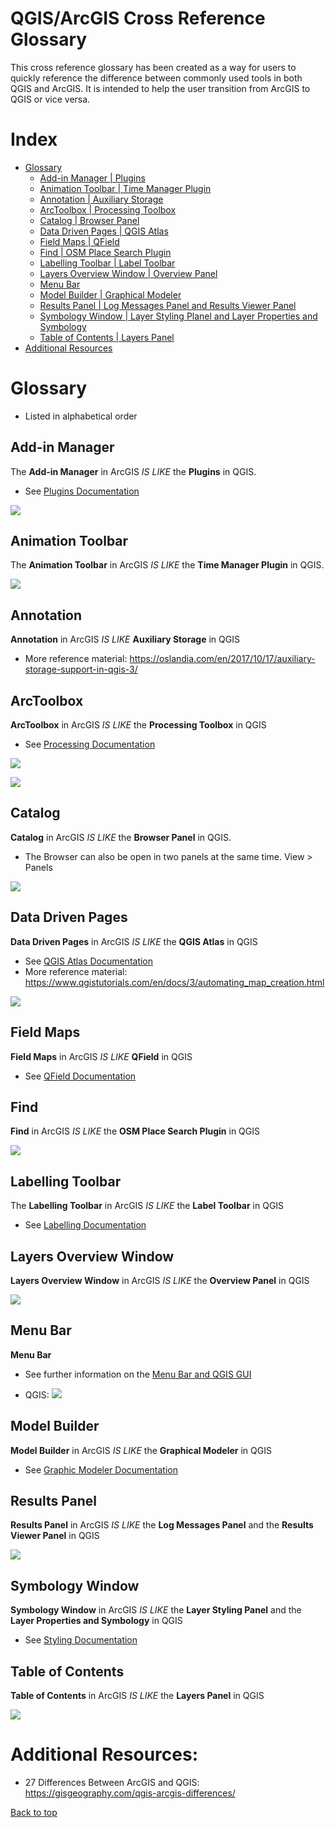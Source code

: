 # QGIS/ArcGIS Cross Reference Glossary
This cross reference glossary has been created as a way for users to quickly reference the difference between commonly used tools in both QGIS and ArcGIS. It is intended to help the user transition from ArcGIS to QGIS or vice versa.

# Index
* [Glossary](#Glossary)
  * [Add-in Manager | Plugins](#Add-in-Manager)
  * [Animation Toolbar | Time Manager Plugin](#Animation-Toolbar)
  * [Annotation | Auxiliary Storage](#Annotation)
  * [ArcToolbox | Processing Toolbox](#ArcToolbox)
  * [Catalog | Browser Panel](#Catalog)
  * [Data Driven Pages | QGIS Atlas](#Data-Driven-Pages)
  * [Field Maps | QField](#Field-Maps)
  * [Find | OSM Place Search Plugin](#Find)
  * [Labelling Toolbar | Label Toolbar](#Labelling-Toolbar)
  * [Layers Overview Window | Overview Panel](#Layers-Overview-Window)
  * [Menu Bar](#Menu-Bar)
  * [Model Builder | Graphical Modeler](#Model-Builder)
  * [Results Panel | Log Messages Panel and Results Viewer Panel](#Results-Panel)
  * [Symbology Window | Layer Styling Planel and Layer Properties and Symbology](#Symbology-Window)
  * [Table of Contents | Layers Panel](#Table-Of-Contents)
* [Additional Resources](#Additional-Resources)



# Glossary 
 * Listed in alphabetical order

## Add-in Manager
The **Add-in Manager** in ArcGIS *IS LIKE* the **Plugins** in QGIS.

 * See [Plugins Documentation](https://github.com/bcgov/gis-pantry/blob/master/docs/getting-started-with-QGIS/doc/QGIS-plugins.md)

![](../images/pluginIntro.gif)

## Animation Toolbar
The **Animation Toolbar** in ArcGIS *IS LIKE* the **Time Manager Plugin** in QGIS.

![](../images/TimeManagerPluginInstall.gif)

## Annotation
**Annotation** in ArcGIS *IS LIKE* **Auxiliary Storage** in QGIS
 * More reference material: https://oslandia.com/en/2017/10/17/auxiliary-storage-support-in-qgis-3/

## ArcToolbox
**ArcToolbox** in ArcGIS *IS LIKE* the **Processing Toolbox** in QGIS
 * See [Processing Documentation](https://github.com/bcgov/gis-pantry/blob/master/docs/getting-started-with-QGIS/doc/QGIS-processing-tools.md)

![](../images/ProcessingToolbox.gif)

![](../images/processing-toolbox.png)

## Catalog
**Catalog** in ArcGIS *IS LIKE* the **Browser Panel** in QGIS. 
* The Browser can also be open in two panels at the same time. View > Panels 

![](../images/BrowserPanel.gif)

## Data Driven Pages
**Data Driven Pages** in ArcGIS *IS LIKE* the **QGIS Atlas** in QGIS
 * See  [QGIS Atlas Documentation](https://github.com/bcgov/gis-pantry/blob/master/docs/getting-started-with-QGIS/doc/QGIS-atlas-map-series.md)
 * More reference material: https://www.qgistutorials.com/en/docs/3/automating_map_creation.html

![](../images/QGISAtlas.gif)

## Field Maps
**Field Maps** in ArcGIS *IS LIKE* **QField** in QGIS
 * See [QField Documentation](https://github.com/bcgov/gis-pantry/blob/master/docs/getting-started-with-QGIS/doc/Qfield.md)

## Find
**Find** in ArcGIS *IS LIKE* the **OSM Place Search Plugin** in QGIS

![](../images/OSMPlaceSearch.gif)

## Labelling Toolbar
The **Labelling Toolbar** in ArcGIS *IS LIKE* the **Label Toolbar** in QGIS
 * See [Labelling Documentation](https://github.com/bcgov/gis-pantry/blob/master/docs/getting-started-with-QGIS/doc/labels.md)

## Layers Overview Window
**Layers Overview Window** in ArcGIS *IS LIKE* the **Overview Panel** in QGIS

![](../images/OverviewPanel.gif)

## Menu Bar
**Menu Bar**
* See further information on the [Menu Bar and QGIS GUI](https://docs.qgis.org/testing/en/docs/user_manual/introduction/qgis_gui.html#menu-bar) 

* QGIS:
![](../images/QGISMenuBar.gif)

## Model Builder
**Model Builder** in ArcGIS *IS LIKE* the **Graphical Modeler** in QGIS
 * See [Graphic Modeler Documentation](https://github.com/bcgov/gis-pantry/blob/master/docs/getting-started-with-QGIS/doc/graphical-modeler.md)

## Results Panel
**Results Panel** in ArcGIS *IS LIKE* the **Log Messages Panel** and the **Results Viewer Panel** in QGIS

![](../images/ResultsPanels.gif)

## Symbology Window
**Symbology Window** in ArcGIS *IS LIKE* the **Layer Styling Panel** and the **Layer Properties and Symbology** in QGIS
 * See [Styling Documentation](https://github.com/bcgov/gis-pantry/blob/master/docs/getting-started-with-QGIS/doc/basic-layer-styling.md)

## Table of Contents
**Table of Contents** in ArcGIS *IS LIKE* the **Layers Panel** in QGIS

![](../images/LayersPanel.gif)

# Additional Resources:
* 27 Differences Between ArcGIS and QGIS: https://gisgeography.com/qgis-arcgis-differences/

[Back to top](#ArcGIS-to-QGIS-Cross-Reference-Glossary)

